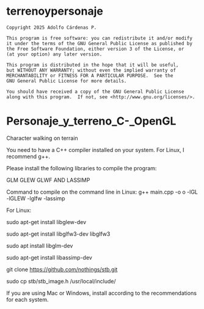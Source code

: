 # terrenoypersonaje


    Copyright 2025 Adolfo Cárdenas P.

    This program is free software: you can redistribute it and/or modify
    it under the terms of the GNU General Public License as published by
    the Free Software Foundation, either version 3 of the License, or
    (at your option) any later version.

    This program is distributed in the hope that it will be useful,
    but WITHOUT ANY WARRANTY; without even the implied warranty of
    MERCHANTABILITY or FITNESS FOR A PARTICULAR PURPOSE.  See the
    GNU General Public License for more details.

    You should have received a copy of the GNU General Public License
    along with this program.  If not, see <http://www.gnu.org/licenses/>.

# Personaje_y_terreno_C-_OpenGL

Character walking on terrain

You need to have a C++ compiler installed on your system. For Linux, I recommend g++.

Please install the following libraries to compile the program:

GLM GLEW GLWF AND LASSIMP

Command to compile on the command line in Linux:
g++ main.cpp -o o -lGL -lGLEW -lglfw -lassimp

For Linux:

sudo apt-get install libglew-dev

sudo apt-get install libglfw3-dev libglfw3

sudo apt install libglm-dev

sudo apt-get install libassimp-dev

git clone https://github.com/nothings/stb.git

sudo cp stb/stb_image.h /usr/local/include/

If you are using Mac or Windows, install according to the recommendations for each system.
